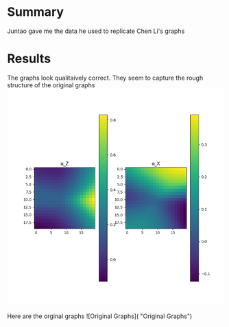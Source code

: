 # Summary
Juntao gave me the data he used to replicate Chen Li's graphs

# Results
The graphs look qualitaively correct. They seem to capture the rough structure of the original graphs
![Learned Mapping](https://github.com/PeterJochem/Chrono_Simulations/blob/master/replicateChenLiGraphs/Figure_3.png "Learned Mapping")

Here are the orginal graphs
![Original Graphs]( "Original Graphs")
